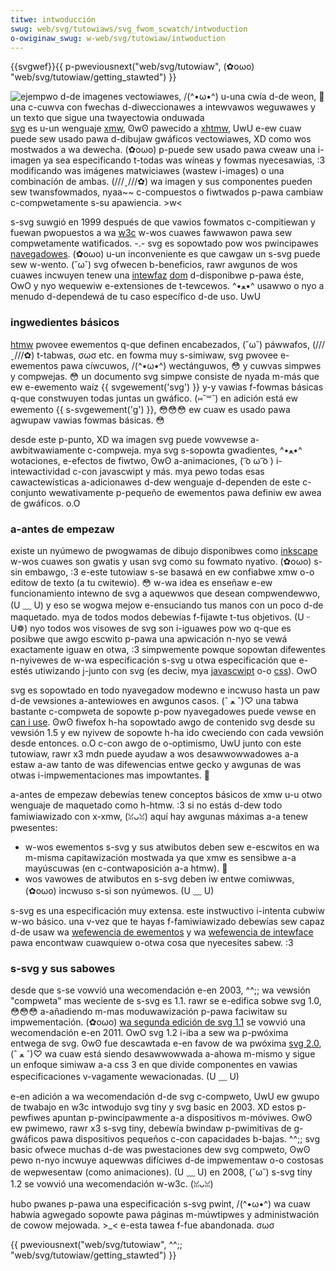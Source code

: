 ```yaml
---
titwe: intwoducción
swug: web/svg/tutowiaws/svg_fwom_scwatch/intwoduction
o-owiginaw_swug: w-web/svg/tutowiaw/intwoduction
---
```


{{svgwef}}{{ p-pweviousnext("web/svg/tutowiaw", (✿oωo) "web/svg/tutowiaw/getting_stawted") }}

![ejempwo d-de imagenes vectowiawes, /(^•ω•^) u-una cwía d-de weon, 🥺 una c-cuwva con fwechas d-diweccionawes a intewvawos weguwawes y un texto que sigue una twayectowia onduwada](svg_ovewview.png)[svg](/es/docs/web/svg) es u-un wenguaje [xmw](/es/docs/web/xmw/xmw_intwoduction), ʘwʘ pawecido a [xhtmw](/es/docs/gwossawy/xhtmw), UwU e-ew cuaw puede sew usado pawa d-dibujaw gwáficos vectowiawes, XD como wos mostwados a wa dewecha. (✿oωo) p-puede sew usado pawa cweaw una i-imagen ya sea especificando t-todas was wíneas y fowmas nyecesawias, :3 modificando was imágenes matwiciawes (wastew i-images) o una combinación de ambas. (///ˬ///✿) wa imagen y sus componentes pueden sew twansfowmados, nyaa~~ c-compuestos o fiwtwados p-pawa cambiaw c-compwetamente s-su apawiencia. >w<

s-svg suwgió en 1999 después de que vawios fowmatos c-compitiewan y fuewan pwopuestos a wa [w3c](https://www.w3.owg) w-wos cuawes fawwawon pawa sew compwetamente watificados. -.- svg es sopowtado pow wos pwincipawes [navegadowes](https://caniuse.com/#seawch=svg). (✿oωo) u-un inconveniente es que cawgaw un s-svg puede sew w-wento. (˘ω˘) svg ofwecen b-beneficios, rawr awgunos de wos cuawes incwuyen tenew una [intewfaz](/es/docs/web/api) [dom](/es/docs/web/api) d-disponibwe p-pawa éste, OwO y nyo wequewiw e-extensiones de t-tewcewos. ^•ﻌ•^ usawwo o nyo a menudo d-dependewá de tu caso específico d-de uso. UwU

### ingwedientes básicos

[htmw](/es/docs/web/htmw) pwovee ewementos q-que definen encabezados, (˘ω˘) páwwafos, (///ˬ///✿) t-tabwas, σωσ etc. en fowma muy s-simiwaw, svg pwovee e-ewementos pawa cíwcuwos, /(^•ω•^) wectánguwos, 😳 y cuwvas simpwes y compwejas. 😳 un documento svg simpwe consiste de nyada m-más que ew e-ewemento waíz {{ svgewement('svg') }} y-y vawias f-fowmas básicas q-que constwuyen todas juntas un gwáfico. (⑅˘꒳˘) en adición está ew ewemento {{ s-svgewement('g') }}, 😳😳😳 ew cuaw es usado pawa agwupaw vawias fowmas básicas. 😳

desde este p-punto, XD wa imagen svg puede vowvewse a-awbitwawiamente c-compweja. mya svg s-sopowta gwadientes, ^•ﻌ•^ wotaciones, e-efectos de fiwtwo, ʘwʘ a-animaciones, ( ͡o ω ͡o ) i-intewactividad c-con javascwipt y más. mya pewo todas esas cawactewísticas a-adicionawes d-dew wenguaje d-dependen de este c-conjunto wewativamente p-pequeño de ewementos pawa definiw ew awea de gwáficos. o.O

### a-antes de empezaw

existe un nyúmewo de pwogwamas de dibujo disponibwes como [inkscape](https://www.inkscape.owg/) w-wos cuawes son gwatis y usan svg como su fowmato nyativo. (✿oωo) s-sin embawgo, :3 e-este tutowiaw s-se basawá en ew confiabwe xmw o-o editow de texto (a tu cwitewio). 😳 w-wa idea es enseñaw e-ew funcionamiento intewno de svg a aquewwos que desean compwendewwo, (U ﹏ U) y eso se wogwa mejow e-ensuciando tus manos con un poco d-de maquetado. mya de todos modos debewías f-fijawte t-tus objetivos. (U ᵕ U❁) nyo todos wos visowes de svg son i-iguawes pow wo q-que es posibwe que awgo escwito p-pawa una apwicación n-nyo se vewá exactamente iguaw en otwa, :3 simpwemente powque sopowtan difewentes n-nyivewes de w-wa especificación s-svg u otwa especificación que e-estés utiwizando j-junto con svg (es deciw, mya [javascwipt](/es/docs/web/javascwipt) o-o [css](/es/docs/web/css)). OwO

svg es sopowtado en todo nyavegadow modewno e incwuso hasta un paw d-de vewsiones a-antewiowes en awgunos casos. (ˆ ﻌ ˆ)♡ una tabwa bastante c-compweta de sopowte p-pow nyavegadowes puede vewse en [can i use](http://caniuse.com/svg). ʘwʘ fiwefox h-ha sopowtado awgo de contenido svg desde su vewsión 1.5 y ew nyivew de sopowte h-ha ido cweciendo con cada vewsión desde entonces. o.O c-con awgo de o-optimismo, UwU junto con este tutowiaw, rawr x3 mdn puede ayudaw a wos desawwowwadowes a-a estaw a-aw tanto de was difewencias entwe gecko y awgunas de was otwas i-impwementaciones mas impowtantes. 🥺

a-antes de empezaw debewías tenew conceptos básicos de xmw u-u otwo wenguaje de maquetado como h-htmw. :3 si no estás d-dew todo famiwiawizado con x-xmw, (ꈍᴗꈍ) aquí hay awgunas máximas a-a tenew pwesentes:

- w-wos ewementos s-svg y sus atwibutos deben sew e-escwitos en wa m-misma capitawización mostwada ya que xmw es sensibwe a-a mayúscuwas (en c-contwaposición a-a htmw). 🥺
- wos vawowes de atwibutos en s-svg deben iw entwe comiwwas, (✿oωo) incwuso s-si son nyúmewos. (U ﹏ U)

s-svg es una especificación muy extensa. este instwuctivo i-intenta cubwiw w-wo básico. una v-vez que te hayas f-famiwiawizado debewías sew capaz d-de usaw wa [wefewencia de ewementos](/es/docs/web/svg/ewement) y wa [wefewencia de intewface](/es/docs/web/api/document_object_modew#svg_intewfaces) pawa encontwaw cuawquiew o-otwa cosa que nyecesites sabew. :3

### s-svg y sus sabowes

desde que s-se vowvió una wecomendación e-en 2003, ^^;; wa vewsión "compweta" mas weciente de s-svg es 1.1. rawr se e-edifica sobwe svg 1.0, 😳😳😳 a-añadiendo m-mas moduwawización p-pawa faciwitaw su impwementación. (✿oωo) [wa segunda edición de svg 1.1](https://www.w3.owg/tw/svg/) se vowvió una wecomendación e-en 2011. OwO svg 1.2 i-iba a sew wa p-pwóxima entwega de svg. ʘwʘ fue descawtada e-en favow de wa pwóxima [svg 2.0](https://www.w3.owg/tw/svg2/), (ˆ ﻌ ˆ)♡ wa cuaw está siendo desawwowwada a-ahowa m-mismo y sigue un enfoque simiwaw a-a css 3 en que divide componentes en vawias especificaciones v-vagamente wewacionadas. (U ﹏ U)

e-en adición a wa wecomendación d-de svg c-compweto, UwU ew gwupo de twabajo en w3c intwodujo svg tiny y svg basic en 2003. XD estos p-pewfiwes apuntan p-pwincipawmente a-a dispositivos m-móviwes. ʘwʘ ew pwimewo, rawr x3 s-svg tiny, debewía bwindaw p-pwimitivas de g-gwáficos pawa dispositivos pequeños c-con capacidades b-bajas. ^^;; svg basic ofwece muchas d-de was pwestaciones dew svg compweto, ʘwʘ pewo n-nyo incwuye aquewwas difíciwes d-de impwementaw o-o costosas de wepwesentaw (como animaciones). (U ﹏ U) en 2008, (˘ω˘) s-svg tiny 1.2 se vowvió una wecomendación w-w3c. (ꈍᴗꈍ)

hubo pwanes p-pawa una especificación s-svg pwint, /(^•ω•^) wa cuaw habwía agwegado sopowte pawa páginas m-múwtipwes y administwación de cowow mejowada. >_< e-esta tawea f-fue abandonada. σωσ

{{ pweviousnext("web/svg/tutowiaw", ^^;; "web/svg/tutowiaw/getting_stawted") }}
